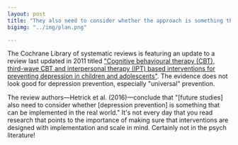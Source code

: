 ```yaml
---
layout: post
title: "They also need to consider whether the approach is something that can be implemented in the real world"
bigimg: "../img/plan.png"

---
```


The Cochrane Library of systematic reviews is featuring an update to a review last updated in 2011 titled ["Cognitive behavioural therapy (CBT), third-wave CBT and interpersonal therapy (IPT) based interventions for preventing depression in children and adolescents"](http://onlinelibrary.wiley.com/doi/10.1002/14651858.CD003380.pub4/full). The evidence does not look good for depression prevention, especially "universal" prevention. 

The review authors—Hetrick et al. (2016)—conclude that "[future studies] also need to consider whether [depression prevention] is something that can be implemented in the real world." It's not every day that you read research that points to the importance of making sure that interventions are designed with implementation and scale in mind. Certainly not in the psych literature!